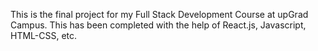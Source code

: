 This is the final project for my Full Stack Development Course at upGrad Campus. 
This has been completed with the help of React.js, Javascript, HTML-CSS, etc.
